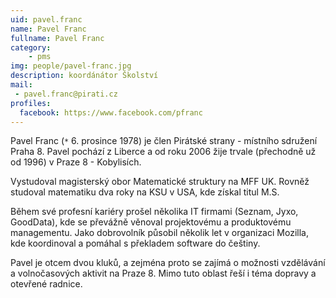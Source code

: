 ```yaml
---
uid: pavel.franc
name: Pavel Franc
fullname: Pavel Franc
category:  
    - pms
img: people/pavel-franc.jpg  
description: koordánátor Školství
mail: 
 - pavel.franc@pirati.cz
profiles:
  facebook: https://www.facebook.com/pfranc
---
```


Pavel Franc (`*` 6. prosince 1978) je člen Pirátské strany - místního sdružení Praha 8. Pavel pochází z Liberce a od roku 2006 žije trvale (přechodně už od 1996) v Praze 8 - Kobylisích.

Vystudoval magisterský obor Matematické struktury na MFF UK. Rovněž studoval matematiku dva roky na KSU v USA, kde získal titul M.S.

Během své profesní kariéry prošel několika IT firmami (Seznam, Jyxo, GoodData), kde se převážně věnoval projektovému a produktovému managementu. Jako dobrovolník působil několik let v organizaci Mozilla, kde koordinoval a pomáhal s překladem software do češtiny.

Pavel je otcem dvou kluků, a zejména proto se zajímá o možnosti vzdělávání a volnočasových aktivit na Praze 8. Mimo tuto oblast řeší i téma dopravy a otevřené radnice.

